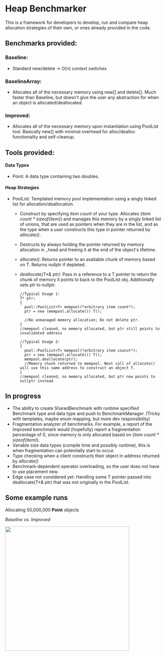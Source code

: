 # Heap Benchmarker

This is a framework for developers to develop, run and compare heap allocation strategies of their own, or ones already provided in the code.

## Benchmarks provided:

### Baseline:

- Standard new/delete -> O(n) context switches

### BaselineArray:

- Allocates all of the necessary memory using new[] and delete[]. Much faster than Baseline, but doesn't give the user any abstraction for when an object is allocated/deallocated.

### Improved:

- Allocates all of the necessary memory upon instantiation using PoolList tool. Basically new[] with minimal overhead for alloc/dealloc functionality and self-cleanup.
## Tools provided:

#### Data Types

- Point: A data type containing two doubles.

#### Heap Strategies

- PoolList: Templated memory pool implementation using a singly linked list for allocation/deallocation.
  - Construct by specifying *item count* of your type. Allocates (*item count \* sizeof(item)*) and manages this memory by a singly linked list of unions, that are used as pointers when they are in the list, and as the type when a user constructs this type in pointer returned by *allocate()*.
  - Destructs by always holding the pointer returned by memory allocation in _head and freeing it at the end of the object's lifetime.
  - *allocate()*: Returns pointer to an available chunk of memory based on T. Returns nullptr if depleted.
  - *deallocate(T\*& ptr)*: Pass in a reference to a T pointer to return the chunk of memory it points to back to the PoolList obj. Additionally sets ptr to nullptr.

    ```
    //Typical Usage 1:
    T* ptr;
    {
      pool::PoolList<T> mempool(*arbitrary item count*);
      ptr = new (mempool.allocate()) T();

      //No unmanaged memory allocation; Do not delete ptr.
    }
    //mempool cleaned, no memory allocated, but ptr still points to invalidated address
    
    //Typical Usage 2:
    {
      pool::PoolList<T> mempool(*arbitrary item counut*);
      ptr = new (mempool.allocate()) T();
      mempool.deallocate(ptr);
      //Memory chunk returned to mempool. Next call of allocate() will use this same address to construct an object T.
    }
    //mempool cleaned, no memory allocated, but ptr now points to nullptr instead
    ```
    
## In progress

- The ability to create SharedBenchmark with runtime specified Benchmark type and data type and push to BenchmarkManager. (Tricky with templates, maybe enum mapping, but more dev responsibility)
- Fragmentation analyzer of benchmarks. For example, a report of the Improved benchmark would (hopefully) report a fragmentation percentage of 0, since memory is only allocated based on (*item count \* sizeof(item)*).
- Variable size data types (compile time and possibly runtime), this is when fragmentation can potentially start to occur.
- Type checking when a client constructs their object in address returned by *allocate()*
- Benchmark-dependent operator overloading, so the user does not have to use placement new.
- Edge case not considered yet: Handling some T pointer passed into deallocate(T*& ptr) that was not originally in the PoolList.

## Some example runs

Allocating 50,000,000 **Point** objects

*Baseline vs. Improved*

<img src="https://user-images.githubusercontent.com/91897211/142797963-9e2b93cf-c40a-46b4-a196-985d7cc25674.png" width="400">


